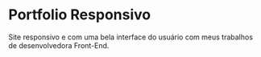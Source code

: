 # Portfolio Responsivo

Site responsivo e com uma bela interface do usuário com meus trabalhos de desenvolvedora Front-End.

